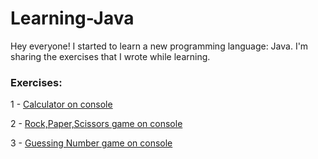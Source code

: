 # Learning-Java
Hey everyone! I started to learn a new programming language: Java. I'm sharing the exercises that I wrote while learning.

### Exercises: ###
1 - [Calculator on console](https://github.com/CihanBosnali/Learning-Java/blob/master/calculator.java)

2 - [Rock,Paper,Scissors game on console](https://github.com/CihanBosnali/Learning-Java/blob/master/rockpaperscissors.java)

3 - [Guessing Number game on console](https://github.com/CihanBosnali/Learning-Java/blob/master/guessnumber.java)
